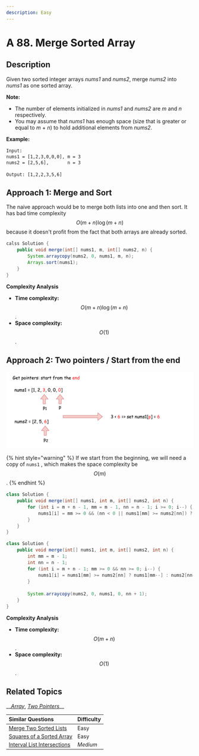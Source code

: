 ```yaml
---
description: Easy
---
```


# A 88. Merge Sorted Array

## Description

Given two sorted integer arrays _nums1_ and _nums2_, merge _nums2_ into _nums1_ as one sorted array.

**Note:**

* The number of elements initialized in _nums1_ and _nums2_ are _m_ and _n_ respectively.
* You may assume that _nums1_ has enough space \(size that is greater or equal to _m_ + _n_\) to hold additional elements from _nums2_.

**Example:**

```text
Input:
nums1 = [1,2,3,0,0,0], m = 3
nums2 = [2,5,6],       n = 3

Output: [1,2,2,3,5,6]
```

## Approach 1: Merge and Sort

The naive approach would be to merge both lists into one and then sort. It has bad time complexity $$O(m + n)\log (m + n)$$because it doesn't profit from the fact that both arrays are already sorted.

```java
calss Solution {
    public void merge(int[] nums1, m, int[] nums2, n) {
        System.arraycopy(nums2, 0, nums1, m, n);
        Arrays.sort(nums1);
    }
}
```

**Complexity Analysis**

* **Time complexity:** $$O(m + n)\log (m + n)$$.
* **Space complexity:** $$O(1)$$.

## Approach 2: Two pointers / Start from the end

![Two pointers / Start from the end](../../.gitbook/assets/image%20%285%29.png)

{% hint style="warning" %}
If we start from the beginning, we will need a copy of `nums1` , which makes the space complexity be $$O(m)$$.
{% endhint %}

```java
class Solution {
    public void merge(int[] nums1, int m, int[] nums2, int n) {
        for (int i = m + n - 1, mm = m - 1, nn = n - 1; i >= 0; i--) {
            nums1[i] = mm >= 0 && (nn < 0 || nums1[mm] >= nums2[nn]) ? nums1[mm--] : nums2[nn--];
        }
    }
}
```

```java
class Solution {
    public void merge(int[] nums1, int m, int[] nums2, int n) {
        int mm = m - 1;
        int nn = n - 1;
        for (int i = m + n - 1; mm >= 0 && nn >= 0; i--) {
            nums1[i] = nums1[mm] >= nums2[nn] ? nums1[mm--] : nums2[nn--];
        }
        
        System.arraycopy(nums2, 0, nums1, 0, nn + 1);
    }
}
```

**Complexity Analysis**

* **Time complexity:** $$O(m + n)$$.
* **Space complexity:** $$O(1)$$.

## Related Topics

\_\_[_Array_](https://leetcode.com/tag/array/), [_Two Pointers_](https://leetcode.com/tag/two-pointers/)\_\_

| Similar Questions | Difficulty |
| :--- | :--- |
| [Merge Two Sorted Lists](21.-merge-two-sorted-lists.md) | Easy |
| [Squares of a Sorted Array](977.-squares-of-a-sorted-array.md) | Easy |
| [Interval List Intersections](986.-interval-list-intersections.md) | _Medium_ |


